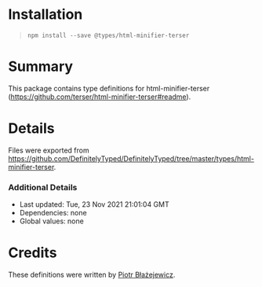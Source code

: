 # Installation
>
> `npm install --save @types/html-minifier-terser`

# Summary

This package contains type definitions for html-minifier-terser (<https://github.com/terser/html-minifier-terser#readme>).

# Details

Files were exported from <https://github.com/DefinitelyTyped/DefinitelyTyped/tree/master/types/html-minifier-terser>.

### Additional Details

* Last updated: Tue, 23 Nov 2021 21:01:04 GMT
* Dependencies: none
* Global values: none

# Credits

These definitions were written by [Piotr Błażejewicz](https://github.com/peterblazejewicz).
